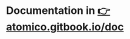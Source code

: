 # Documentation in [👉 atomico.gitbook.io/doc](https://atomico.gitbook.io/doc/packages/atomico-postcss-tokens)
